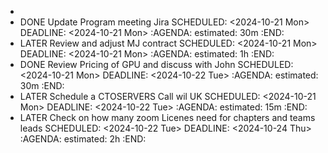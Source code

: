 -
- DONE Update Program meeting Jira
  SCHEDULED: <2024-10-21 Mon>
  DEADLINE: <2024-10-21 Mon>
  :AGENDA:
  estimated: 30m
  :END:
- LATER Review and adjust MJ contract
  SCHEDULED: <2024-10-21 Mon>
  DEADLINE: <2024-10-21 Mon>
  :AGENDA:
  estimated: 1h
  :END:
- DONE Review Pricing of GPU and discuss with John
  SCHEDULED: <2024-10-21 Mon>
  DEADLINE: <2024-10-22 Tue>
  :AGENDA:
  estimated: 30m
  :END:
- LATER Schedule a CTOSERVERS Call wil UK
  SCHEDULED: <2024-10-21 Mon>
  DEADLINE: <2024-10-22 Tue>
  :AGENDA:
  estimated: 15m
  :END:
- LATER Check on how many zoom Licenes need for chapters and teams leads
  SCHEDULED: <2024-10-22 Tue>
  DEADLINE: <2024-10-24 Thu>
  :AGENDA:
  estimated: 2h
  :END: